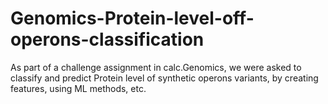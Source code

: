 # Genomics-Protein-level-off-operons-classification
As part of a challenge assignment in calc.Genomics, we were asked to classify and predict Protein level of synthetic operons variants, by creating features, using ML methods, etc.
